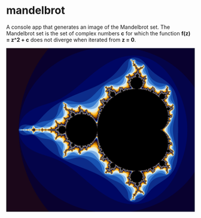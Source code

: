 # mandelbrot
 A console app that generates an image of the Mandelbrot set. The Mandelbrot set is the set of complex numbers **c** for which the function **f(z) = z^2 + c** does not diverge when iterated from **z = 0**.
 
 ![Mandelbrot set](Mandelbrot.PNG)
